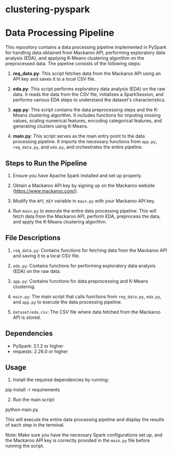 # clustering-pyspark

# Data Processing Pipeline

This repository contains a data processing pipeline implemented in PySpark for handling data obtained from Mackaroo API, performing exploratory data analysis (EDA), and applying K-Means clustering algorithm on the preprocessed data. The pipeline consists of the following steps:

1. **req_data.py**: This script fetches data from the Mackaroo API using an API key and saves it to a local CSV file.

2. **eda.py**: This script performs exploratory data analysis (EDA) on the raw data. It reads the data from the CSV file, initializes a SparkSession, and performs various EDA steps to understand the dataset's characteristics.

3. **app.py**: This script contains the data preprocessing steps and the K-Means clustering algorithm. It includes functions for imputing missing values, scaling numerical features, encoding categorical features, and generating clusters using K-Means.

4. **main.py**: This script serves as the main entry point to the data processing pipeline. It imports the necessary functions from `app.py`, `req_data.py`, and `eda.py`, and orchestrates the entire pipeline.

## Steps to Run the Pipeline

1. Ensure you have Apache Spark installed and set up properly.

2. Obtain a Mackaroo API key by signing up on the Mackaroo website (https://www.mackaroo.com/).

3. Modify the `API_KEY` variable in `main.py` with your Mackaroo API key.

4. Run `main.py` to execute the entire data processing pipeline. This will fetch data from the Mackaroo API, perform EDA, preprocess the data, and apply the K-Means clustering algorithm.

## File Descriptions

1. `req_data.py`: Contains functions for fetching data from the Mackaroo API and saving it to a local CSV file.

2. `eda.py`: Contains functions for performing exploratory data analysis (EDA) on the raw data.

3. `app.py`: Contains functions for data preprocessing and K-Means clustering.

4. `main.py`: The main script that calls functions from `req_data.py`, `eda.py`, and `app.py` to execute the data processing pipeline.

5. `dataset/eda.csv`: The CSV file where data fetched from the Mackaroo API is stored.

## Dependencies

- PySpark: 3.1.2 or higher
- requests: 2.26.0 or higher

## Usage

1. Install the required dependencies by running:

pip install -r requirements


2. Run the main script:

python main.py


This will execute the entire data processing pipeline and display the results of each step in the terminal.

Note: Make sure you have the necessary Spark configurations set up, and the Mackaroo API key is correctly provided in the `main.py` file before running the script.

